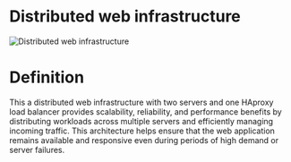 # Distributed web infrastructure
![Distributed web infrastructure](1-distributed_web_infastructure.png)
# Definition
This a distributed web infrastructure with two servers and one HAproxy load balancer provides scalability, reliability, and performance benefits by distributing workloads across multiple servers and efficiently managing incoming traffic. This architecture helps ensure that the web application remains available and responsive even during periods of high demand or server failures.
